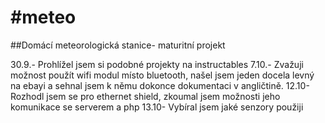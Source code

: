 #meteo
=====

##Domácí meteorologická stanice- maturitní projekt

30.9.- Prohlížel jsem si podobné projekty na instructables
7.10.- Zvažuji možnost použít wifi modul místo bluetooth, našel jsem jeden docela levný na ebayi a sehnal 
       jsem k němu dokonce dokumentaci v angličtině.
12.10- Rozhodl jsem se pro ethernet shield, zkoumal jsem možnosti jeho komunikace se serverem a php
13.10- Vybíral jsem jaké senzory použiji

